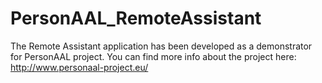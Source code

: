 # PersonAAL_RemoteAssistant
The Remote Assistant application has been developed as a demonstrator for PersonAAL project.
You can find more info about the project here: http://www.personaal-project.eu/
